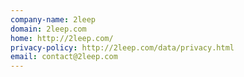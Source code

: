 ```yaml
---
company-name: 2leep
domain: 2leep.com
home: http://2leep.com/
privacy-policy: http://2leep.com/data/privacy.html
email: contact@2leep.com
---
```




